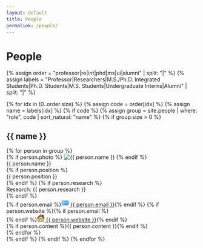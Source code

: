 ```yaml
---
layout: default
title: People
permalink: /people/
---
```


# People

{% assign order  = "professor|re|int|phd|ms|ui|alumni" | split: "|" %}
{% assign labels = "Professor|Researchers|M.S./Ph.D. Integrated Students|Ph.D. Students|M.S. Students|Undergraduate Interns|Alumni" | split: "|" %}

{% for idx in (0..order.size) %}
  {% assign code = order[idx] %}
  {% assign name = labels[idx] %}
  {% if code %}
    {% assign group = site.people | where: "role", code | sort_natural: "name" %}
    {% if group.size > 0 %}
<h2>{{ name }}</h2>
<div class="people-grid">
    {% for person in group %}
  <div class="person-card">
    {% if person.photo %}
  <img src="{{ person.photo }}" alt="{{ person.name }}" class="person-photo">
  {% endif %}
  <div class="person-meta">
  <div class="person-name">{{ person.name }}</div>
  {% if person.position %}<div class="person-position">{{ person.position }}</div>{% endif %}
  {% if person.research %}<div class="person-research">Research: {{ person.research }}</div>{% endif %}
  <div class="person-contacts">
  {% if person.email %}<a href="mailto:{{ person.email }}"><img src="/assets/images/email.png" width="20"> {{ person.email }}</a>{% endif %}
  {% if person.website %}{% if person.email %}<br>{% endif %}<a href="{{ person.website }}" target="_blank" rel="noopener"><img src="/assets/images/homepage.png" width="20"> {{ person.website }}</a>{% endif %}
  </div>
  {% if person.content %}{{ person.content }}{% endif %}
  </div>
  </div>
  {% endfor %}
</div>
  {% endif %}
  {% endif %}
{% endfor %}

